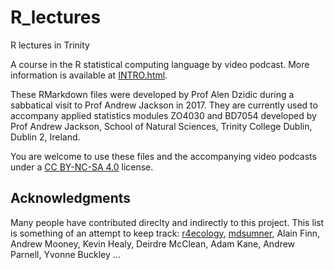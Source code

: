 # R_lectures
R lectures in Trinity

A course in the R statistical computing language by video podcast. More information is available at [INTRO.html](https://cdn.rawgit.com/adzidic/R_lectures/4f995b7a/INTRO.html).

These RMarkdown files were developed by Prof Alen Dzidic during a sabbatical visit to Prof Andrew Jackson in 2017. They are currently used to accompany applied statistics modules ZO4030 and BD7054 developed by Prof Andrew Jackson, School of Natural Sciences, Trinity College Dublin, Dublin 2, Ireland.

You are welcome to use these files and the accompanying video podcasts under a [CC BY-NC-SA 4.0](https://creativecommons.org/licenses/by-nc-sa/4.0/) license.

## Acknowledgments

Many people have contributed direclty and indirectly to this project. This list is something of an attempt to keep track: [r4ecology](https://github.com/r4ecology), [mdsumner](https://github.com/mdsumner), Alain Finn, Andrew Mooney, Kevin Healy, Deirdre McClean, Adam Kane, Andrew Parnell, Yvonne Buckley ...
